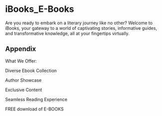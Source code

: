 
# iBooks_E-Books

Are you ready to embark on a literary journey like no other? Welcome to iBooks, your gateway to a world of captivating stories, informative guides, and transformative knowledge, all at your fingertips virtually.




## Appendix

What We Offer:

Diverse Ebook Collection

Author Showcase

Exclusive Content

Seamless Reading Experience

FREE download of E-BOOKS

